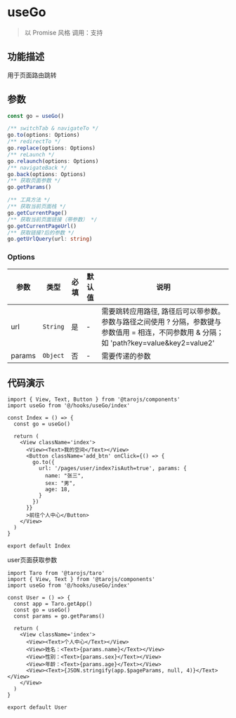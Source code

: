 # useGo
> 以 Promise 风格 调用：支持
## 功能描述
用于页面路由跳转

## 参数
```typescript
const go = useGo()

/** switchTab & navigateTo */
go.to(options: Options)
/** redirectTo */
go.replace(options: Options)
/** reLaunch */
go.relaunch(options: Options)
/** navigateBack */
go.back(options: Options)
/** 获取页面参数 */
go.getParams()

/** 工具方法 */
/** 获取当前页面栈 */
go.getCurrentPage()
/** 获取当前页面链接（带参数） */
go.getCurrentPageUrl()
/** 获取链接?后的参数 */
go.getUrlQuery(url: string)
```

### Options

| 参数   | 类型     | 必填 | 默认值 | 说明                                                                                                                                       |
| ------ | -------- | ---- | ------ | ------------------------------------------------------------------------------------------------------------------------------------------ |
| url    | `String` | 是   | -      | 需要跳转应用路径, 路径后可以带参数。参数与路径之间使用 ? 分隔，参数键与参数值用 = 相连，不同参数用 & 分隔；如 'path?key=value&key2=value2' |
| params | `Object` | 否   | -      | 需要传递的参数                                                                                                                             |

## 代码演示
```tsx
import { View, Text, Button } from '@tarojs/components'
import useGo from '@/hooks/useGo/index'

const Index = () => {
  const go = useGo()

  return (
    <View className='index'>
      <View><Text>我的空间</Text></View>
      <Button className='add_btn' onClick={() => {
        go.to({
          url: '/pages/user/index?isAuth=true', params: {
            name: "张三",
            sex: "男",
            age: 18,
          }
        })
      }}
      >前往个人中心</Button>
    </View>
  )
}

export default Index
```
user页面获取参数
```tsx
import Taro from '@tarojs/taro'
import { View, Text } from '@tarojs/components'
import useGo from '@/hooks/useGo/index'

const User = () => {
  const app = Taro.getApp()
  const go = useGo()
  const params = go.getParams()

  return (
    <View className='index'>
      <View><Text>个人中心</Text></View>
      <View>姓名：<Text>{params.name}</Text></View>
      <View>性别：<Text>{params.sex}</Text></View>
      <View>年龄：<Text>{params.age}</Text></View>
      <View><Text>{JSON.stringify(app.$pageParams, null, 4)}</Text></View>
    </View>
  )
}

export default User
```